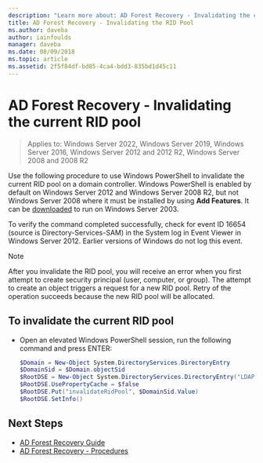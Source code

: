 ```yaml
---
description: "Learn more about: AD Forest Recovery - Invalidating the current RID pool"
title: AD Forest Recovery - Invalidating the RID Pool
ms.author: daveba
author: iainfoulds
manager: daveba
ms.date: 08/09/2018
ms.topic: article
ms.assetid: 2f5f84df-bd85-4ca4-bdd3-835bd1d45c11
---
```

# AD Forest Recovery - Invalidating the current RID pool

>Applies to: Windows Server 2022, Windows Server 2019, Windows Server 2016, Windows Server 2012 and 2012 R2, Windows Server 2008 and 2008 R2

Use the following procedure to use Windows PowerShell to invalidate the current RID pool on a domain controller. Windows PowerShell is enabled by default on Windows Server 2012 and Windows Server 2008 R2, but not Windows Server 2008 where it must be installed by using **Add Features**. It can be [downloaded](/troubleshoot/windows-server/system-management-components/windows-server-2003-service-pack-1-support-tools) to run on Windows Server 2003.

To verify the command completed successfully, check for event ID 16654 (source is Directory-Services-SAM) in the System log in Event Viewer in Windows Server 2012. Earlier versions of Windows do not log this event.

> [!NOTE]
> After you invalidate the RID pool, you will receive an error when you first attempt to create security principal (user, computer, or group). The attempt to create an object triggers a request for a new RID pool. Retry of the operation succeeds because the new RID pool will be allocated.

## To invalidate the current RID pool

- Open an elevated Windows PowerShell session, run the following command and press ENTER:

   ```powershell
   $Domain = New-Object System.DirectoryServices.DirectoryEntry
   $DomainSid = $Domain.objectSid
   $RootDSE = New-Object System.DirectoryServices.DirectoryEntry("LDAP://RootDSE")
   $RootDSE.UsePropertyCache = $false
   $RootDSE.Put("invalidateRidPool", $DomainSid.Value)
   $RootDSE.SetInfo()
   ```

## Next Steps

- [AD Forest Recovery Guide](AD-Forest-Recovery-Guide.md)
- [AD Forest Recovery - Procedures](AD-Forest-Recovery-Procedures.md)
